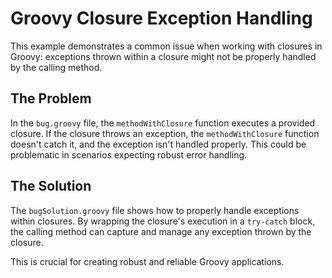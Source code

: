 # Groovy Closure Exception Handling

This example demonstrates a common issue when working with closures in Groovy:  exceptions thrown within a closure might not be properly handled by the calling method.

## The Problem

In the `bug.groovy` file, the `methodWithClosure` function executes a provided closure. If the closure throws an exception, the `methodWithClosure` function doesn't catch it, and the exception isn't handled properly. This could be problematic in scenarios expecting robust error handling.

## The Solution

The `bugSolution.groovy` file shows how to properly handle exceptions within closures.  By wrapping the closure's execution in a `try-catch` block, the calling method can capture and manage any exception thrown by the closure.

This is crucial for creating robust and reliable Groovy applications.